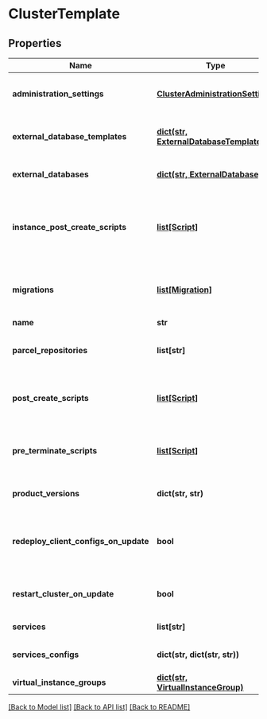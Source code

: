 # ClusterTemplate

## Properties
Name | Type | Description | Notes
------------ | ------------- | ------------- | -------------
**administration_settings** | [**ClusterAdministrationSettings**](ClusterAdministrationSettings.md) | Optional cluster administration settings | [optional] 
**external_database_templates** | [**dict(str, ExternalDatabaseTemplate)**](ExternalDatabaseTemplate.md) | Optional external database templates | [optional] 
**external_databases** | [**dict(str, ExternalDatabase)**](ExternalDatabase.md) | Optional external databases | [optional] 
**instance_post_create_scripts** | [**list[Script]**](Script.md) | A list of scripts to be run after cluster creation on all cluster instances | [optional] 
**migrations** | [**list[Migration]**](Migration.md) | A description of current manual migrations (read only) | [optional] 
**name** | **str** | Cluster name | 
**parcel_repositories** | **list[str]** | Optional set of cluster parcel repositories | [optional] 
**post_create_scripts** | [**list[Script]**](Script.md) | A list of scripts to be run after cluster creation | [optional] 
**pre_terminate_scripts** | [**list[Script]**](Script.md) | A list of scripts to be run before cluster termination | [optional] 
**product_versions** | **dict(str, str)** | Versions for cluster components | [optional] 
**redeploy_client_configs_on_update** | **bool** | Whether to redeploy client configuration on cluster update | [optional] 
**restart_cluster_on_update** | **bool** | Whether to restart the cluster on cluster update | [optional] 
**services** | **list[str]** | Cluster services | [optional] 
**services_configs** | **dict(str, dict(str, str))** | Cluster services configurations | [optional] 
**virtual_instance_groups** | [**dict(str, VirtualInstanceGroup)**](VirtualInstanceGroup.md) | List of virtual instances | 

[[Back to Model list]](../README.md#documentation-for-models) [[Back to API list]](../README.md#documentation-for-api-endpoints) [[Back to README]](../README.md)


